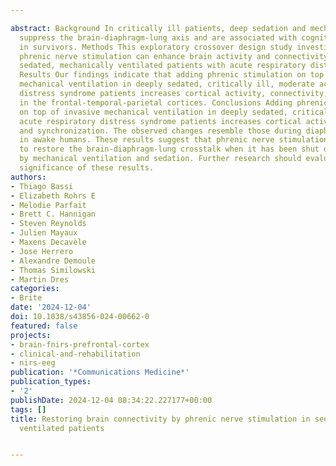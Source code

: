 ---
abstract: Background In critically ill patients, deep sedation and mechanical ventilation
  suppress the brain-diaphragm-lung axis and are associated with cognitive issues
  in survivors. Methods This exploratory crossover design study investigates whether
  phrenic nerve stimulation can enhance brain activity and connectivity in six deeply
  sedated, mechanically ventilated patients with acute respiratory distress syndrome.
  Results Our findings indicate that adding phrenic stimulation on top of invasive
  mechanical ventilation in deeply sedated, critically ill, moderate acute respiratory
  distress syndrome patients increases cortical activity, connectivity, and synchronization
  in the frontal-temporal-parietal cortices. Conclusions Adding phrenic stimulation
  on top of invasive mechanical ventilation in deeply sedated, critically ill, moderate
  acute respiratory distress syndrome patients increases cortical activity, connectivity,
  and synchronization. The observed changes resemble those during diaphragmatic breathing
  in awake humans. These results suggest that phrenic nerve stimulation has the potential
  to restore the brain-diaphragm-lung crosstalk when it has been shut down or impaired
  by mechanical ventilation and sedation. Further research should evaluate the clinical
  significance of these results.
authors:
- Thiago Bassi
- Elizabeth Rohrs E
- Melodie Parfait
- Brett C. Hannigan
- Steven Reynolds
- Julien Mayaux
- Maxens Decavèle
- Jose Herrero
- Alexandre Demoule
- Thomas Similowski
- Martin Dres
categories:
- Brite
date: '2024-12-04'
doi: 10.1038/s43856-024-00662-0
featured: false
projects:
- brain-fnirs-prefrontal-cortex
- clinical-and-rehabilitation
- nirs-eeg
publication: '*Communications Medicine*'
publication_types:
- '2'
publishDate: 2024-12-04 08:34:22.227177+00:00
tags: []
title: Restoring brain connectivity by phrenic nerve stimulation in sedated and mechanically
  ventilated patients

---
